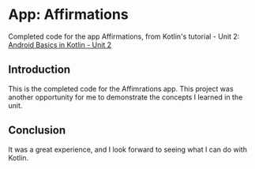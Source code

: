 App: Affirmations
==================================

Completed code for the app Affirmations, from Kotlin's tutorial - Unit 2: [Android Basics in Kotlin - Unit 2](https://developer.android.com/courses/android-basics-kotlin/unit-2)

Introduction
------------

This is the completed code for the Affimrations app. This project was another opportunity for me to demonstrate the concepts I learned in the unit.

Conclusion
------------
It was a great experience, and I look forward to seeing what I can do with Kotlin.
